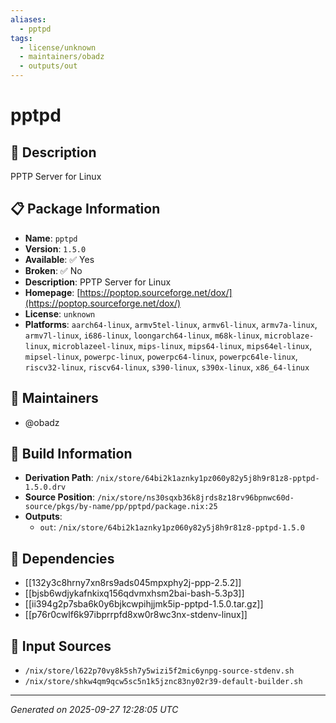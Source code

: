 ```yaml
---
aliases:
  - pptpd
tags:
  - license/unknown
  - maintainers/obadz
  - outputs/out
---
```


# pptpd

## 📝 Description

PPTP Server for Linux

## 📋 Package Information

- **Name**: `pptpd`
- **Version**: `1.5.0`
- **Available**: ✅ Yes
- **Broken**: ✅ No
- **Description**: PPTP Server for Linux
- **Homepage**: [https://poptop.sourceforge.net/dox/](https://poptop.sourceforge.net/dox/)
- **License**: `unknown`
- **Platforms**: `aarch64-linux`, `armv5tel-linux`, `armv6l-linux`, `armv7a-linux`, `armv7l-linux`, `i686-linux`, `loongarch64-linux`, `m68k-linux`, `microblaze-linux`, `microblazeel-linux`, `mips-linux`, `mips64-linux`, `mips64el-linux`, `mipsel-linux`, `powerpc-linux`, `powerpc64-linux`, `powerpc64le-linux`, `riscv32-linux`, `riscv64-linux`, `s390-linux`, `s390x-linux`, `x86_64-linux`
## 👥 Maintainers

- @obadz


## 🔧 Build Information

- **Derivation Path**: `/nix/store/64bi2k1aznky1pz060y82y5j8h9r81z8-pptpd-1.5.0.drv`
- **Source Position**: `/nix/store/ns30sqxb36k8jrds8z18rv96bpnwc60d-source/pkgs/by-name/pp/pptpd/package.nix:25`
- **Outputs**:
  - `out`:  `/nix/store/64bi2k1aznky1pz060y82y5j8h9r81z8-pptpd-1.5.0`

## 🔗 Dependencies

- [[132y3c8hrny7xn8rs9ads045mpxphy2j-ppp-2.5.2]]
- [[bjsb6wdjykafnkixq156qdvmxhsm2bai-bash-5.3p3]]
- [[ii394g2p7sba6k0y6bjkcwpihjjmk5ip-pptpd-1.5.0.tar.gz]]
- [[p76r0cwlf6k97ibprrpfd8xw0r8wc3nx-stdenv-linux]]

## 📁 Input Sources

- `/nix/store/l622p70vy8k5sh7y5wizi5f2mic6ynpg-source-stdenv.sh`
- `/nix/store/shkw4qm9qcw5sc5n1k5jznc83ny02r39-default-builder.sh`

---
*Generated on 2025-09-27 12:28:05 UTC*
